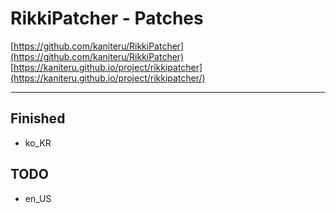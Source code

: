 # RikkiPatcher - Patches
[https://github.com/kaniteru/RikkiPatcher](https://github.com/kaniteru/RikkiPatcher)
\
[https://kaniteru.github.io/project/rikkipatcher](https://kaniteru.github.io/project/rikkipatcher/)

---

## Finished
- ko_KR

## TODO
- en_US